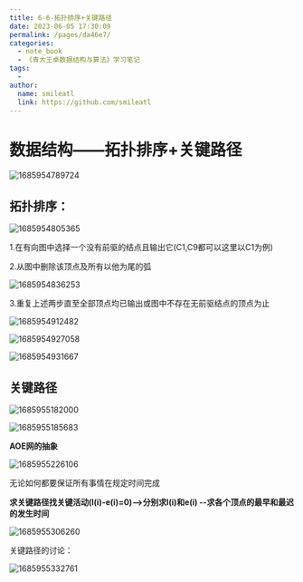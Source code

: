```yaml
---
title: 6-6-拓扑排序+关键路径
date: 2023-06-05 17:30:09
permalink: /pages/da46e7/
categories:
  - note_book
  - 《青大王卓数据结构与算法》学习笔记
tags:
  - 
author: 
  name: smileatl
  link: https://github.com/smileatl
---
```

数据结构——拓扑排序+关键路径
===============

![1685954789724](/assets/1685954789724.png)

## **拓扑排序：**

![1685954805365](/assets/1685954805365.png)

1.在有向图中选择一个没有前驱的结点且输出它(C1,C9都可以这里以C1为例)

2.从图中删除该顶点及所有以他为尾的弧

![1685954836253](/assets/1685954836253.png)

3.重复上述两步直至全部顶点均已输出或图中不存在无前驱结点的顶点为止

![1685954912482](/assets/1685954912482.png)

![1685954927058](/assets/1685954927058.png)

![1685954931667](/assets/1685954931667.png)

## **关键路径**

![1685955182000](/assets/1685955182000.png)



![1685955185683](/assets/1685955185683.png)

**AOE网的抽象**

![1685955226106](/assets/1685955226106.png)

无论如何都要保证所有事情在规定时间完成

**求关键路径找关键活动(l(i)-e(i)=0)-->分别求l(i)和e(i) --求各个顶点的最早和最迟的发生时间**

![1685955306260](/assets/1685955306260.png)

关键路径的讨论：

![1685955332761](/assets/1685955332761.png)

  

  

  


